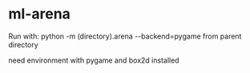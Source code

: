 # ml-arena
Run with:
python -m (directory).arena --backend=pygame
from parent directory

need environment with pygame and box2d installed
